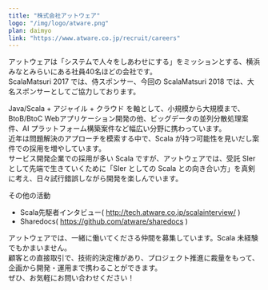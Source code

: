 ```yaml
---
title: "株式会社アットウェア"
logo: "/img/logo/atware.png"
plan: daimyo
link: "https://www.atware.co.jp/recruit/careers"
---
```

アットウェアは「システムで人々をしあわせにする」をミッションとする、横浜みなとみらいにある社員40名ほどの会社です。  
ScalaMatsuri 2017 では、侍スポンサー、今回の ScalaMatsuri 2018 では、大名スポンサーとしてご協力しております。

Java/Scala + アジャイル + クラウド を軸として、小規模から大規模まで、BtoB/BtoC Webアプリケーション開発の他、ビッグデータの並列分散処理案件、AI プラットフォーム構築案件など幅広い分野に携わっています。  
近年は問題解決のアプローチを模索する中で、Scala が持つ可能性を見いだし案件での採用を増やしています。  
サービス開発企業での採用が多い Scala ですが、アットウェアでは、受託 SIer として先端で生きていくために「SIer としての Scala との向き合い方」を真剣に考え、日々試行錯誤しながら開発を楽しんでいます。

その他の活動  

- Scala先駆者インタビュー( http://tech.atware.co.jp/scalainterview/ )
- Sharedocs( https://github.com/atware/sharedocs )

アットウェアでは、一緒に働いてくださる仲間を募集しています。Scala 未経験でもかまいません。  
顧客との直接取引で、技術的決定権があり、プロジェクト推進に裁量をもって、企画から開発・運用まで携わることができます。  
ぜひ、お気軽にお問い合わせください！